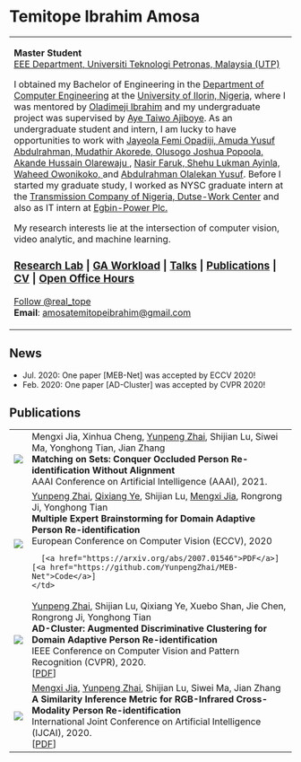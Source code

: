 
<!-- <body>
<script type="text/javascript">
var gaJsHost = (("https:" == document.location.protocol) ? "https://ssl." : "http://www.");
document.write(unescape("%3Cscript src='" + gaJsHost + "google-analytics.com/ga.js' type='text/javascript'%3E%3C/script%3E"));
</script>
<script type="text/javascript">
try {
    var pageTracker = _gat._getTracker("UA-15688631-4");
    pageTracker._trackPageview();
} catch(err) {}</script> -->
<div id="layout-content">
<div id="toptitle">
<h1>Temitope Ibrahim Amosa</h1>
</div>
<table class="imgtable"><tr><!--<td> 
<img src="TopeIbrahim.jpg" alt="Temitope Ibrahim Amosa" width="200px" />&nbsp;</td>-->
<td align="left"><p><b>Master Student</b> <br />
<a href="https://www.utp.edu.my/Pages/Academic/Faculty-of-Engineering/Faculties/About%20Department%20of%20Electrical%20and%20Electronic%20Engineering/About-Electric-and-Electronic-Engineering.aspx/">EEE Department, Universiti Teknologi Petronas, Malaysia (UTP)</a></p>
<p class ="text-justify">I obtained my Bachelor of Engineering in the <a href="https://www.unilorin.edu.ng/">Department of Computer Engineering</a> at the <a href="https://www.unilorin.edu.ng/">University of Ilorin, Nigeria,</a> where I was mentored by <a href="https://scholar.google.com.my/citations?user=OckASdsAAAAJ&hl=enl">Oladimeji Ibrahim</a> and my undergraduate project was supervised by <a href="">Aye Taiwo Ajiboye</a>.
As an undergraduate student and intern, I am lucky to have opportunities to work with
 <a href="https://www.linkedin.com/in/jayeola-f-opadiji-370a6225/"> Jayeola Femi Opadiji, </a>
 <a href="https://www.researchgate.net/profile/Yusuf-Abdulrahman"> Amuda Yusuf Abdulrahman, </a>
 <a href="https://scholar.google.com.my/citations?user=PJFt0rEAAAAJ&hl=en"> Mudathir Akorede, </a>
 <a href="https://www.linkedin.com/in/olusogo-popoola-9a17b8b/?originalSubdomain=ng"> Olusogo Joshua Popoola, </a>
 <a href="https://https://www.linkedin.com/in/akande-hussein-olanrewaju-1a5ab2b/">Akande Hussain Olarewaju </a>,
 <a href="https://scholar.google.com/citations?user=imqCIgUAAAAJ&hl=en"> Nasir Faruk, </a>
  <a href="https://scholar.google.com/citations?user=Gezqnr0AAAAJ&hl=en"> Shehu Lukman Ayinla, </a>
 <a href="https://www.linkedin.com/in/waheed-owonikoko-253265103/?originalSubdomain=ng"> Waheed Owonikoko, </a> and
 <a href="https://scholar.google.com/citations?user=0m0f3SoAAAAJ&hl=en"> Abdulrahman Olalekan Yusuf</a>.
Before I started my graduate study, I worked as NYSC graduate intern at the <a href="https://www.tcn.org.ng/">Transmission Company of Nigeria, Dutse-Work Center</a> and also as IT intern at <a href="https://egbin-power.com/"> Egbin-Power Plc.</a></p>
<p class= "text-justify">My research interests lie at the intersection of computer vision, video analytic, and machine learning.</p>
<h3><a href="#group">Research Lab</a> | <a href="#GA">GA Workload</a> | <a href="#talks">Talks</a> | <a href="#pubs">Publications</a> | <a href="Amosa_Temitope_Resume.pdf">CV</a> | <a href="#open-office-hour">Open Office Hours</a> </h3>
<p>
<a href="https://twitter.com/real_tope">
<a class="twitter-follow-button"
href="https://https://twitter.com/real_tope"
data-size="large">
Follow @real_tope</a>
 <br />
<b>Email</b>: <a href="mailto:amosatemitopeibrahim@gmail.com">amosatemitopeibrahim@gmail.com</a></p>
</td></tr></table>
<div class="infoblock">
<div class="blockcontent">






<h2>News</h2>
<ul>
  <li>
    Jul. 2020: One paper [MEB-Net] was accepted by ECCV 2020!
  </li>

<!--   <li>
    Apr. 2020: One paper [SIM] was accepted by IJCAI 2020!
  </li> -->

  <li>
    Feb. 2020: One paper [AD-Cluster] was accepted by CVPR 2020!
  </li>

</ul>





<h2>Publications</h2>

<table class="pub_table">
  <tbody>

  <tr>
    <td class="pub_td1"><img src="./YunpengZhai_files/996.png" class="papericon"></td>
    <td class="pub_td2">Mengxi Jia, Xinhua Cheng, <u>Yunpeng Zhai</u>, Shijian Lu, Siwei Ma, Yonghong Tian, Jian Zhang
      <br><b>Matching on Sets: Conquer Occluded Person Re-identification Without Alignment</b>
      <br>AAAI Conference on Artificial Intelligence (AAAI), 2021.
      <br>
      <!-- [<a href="">Code</a>] -->
    </td>
  </tr>

  <!-- #12 -->
  <tr>
    <td class="pub_td1"><img src="./YunpengZhai_files/mebnet.png" class="papericon"></td>
    <td class="pub_td2"><u>Yunpeng Zhai</u>, <a href="http://people.ucas.ac.cn/~qxye?language=en">Qixiang Ye</a>, Shijian Lu, <a href="https://mxjia.github.io">Mengxi Jia</a>, Rongrong Ji, Yonghong Tian
      <br><b>Multiple Expert Brainstorming for Domain Adaptive Person Re-identification</b>
      <br>European Conference on Computer Vision (ECCV), 2020
      <br>
      <!-- [<a href="">PDF</a>] -->
      
      [<a href="https://arxiv.org/abs/2007.01546">PDF</a>] [<a href="https://github.com/YunpengZhai/MEB-Net">Code</a>]
    </td>
  </tr>

  <!-- #11 -->
  <tr>
    <td class="pub_td1"><img src="./YunpengZhai_files/adcluster.png" class="papericon"></td>
    <td class="pub_td2"><u>Yunpeng Zhai</u>, Shijian Lu, Qixiang Ye, Xuebo Shan, Jie Chen, Rongrong Ji, Yonghong Tian
      <br><b>AD-Cluster: Augmented Discriminative Clustering for Domain Adaptive Person Re-identification</b>
      <br>IEEE Conference on Computer Vision and Pattern Recognition (CVPR), 2020.
      <br>
      [<a href="https://openaccess.thecvf.com/content_CVPR_2020/papers/Zhai_AD-Cluster_Augmented_Discriminative_Clustering_for_Domain_Adaptive_Person_Re-Identification_CVPR_2020_paper.pdf">PDF</a>]
      <!-- [<a href="">Code</a>] -->
    </td>
  </tr>

  <!-- #10 -->
  <tr>
    <td class="pub_td1"><img src="./YunpengZhai_files/IJCAI.png" class="papericon"></td>
    <td class="pub_td2"><a href="https://mxjia.github.io">Mengxi Jia</a>, <u>Yunpeng Zhai</u>, Shijian Lu, Siwei Ma, Jian Zhang
      <br><b>A Similarity Inference Metric for RGB-Infrared Cross-Modality Person Re-identification</b>
      <br>International Joint Conference on Artificial Intelligence (IJCAI), 2020.
      <br>
      [<a href="https://arxiv.org/abs/2007.01504">PDF</a>]
      <!-- [<a href="">Code</a>] -->
    </td>
  </tr>

  </tbody>
</table>

    
<br>
<!-- <h2>Awards</h2>
    <li>  a1  </li>
    <li>  a2  </li> -->


<br> <br> 
    
    



